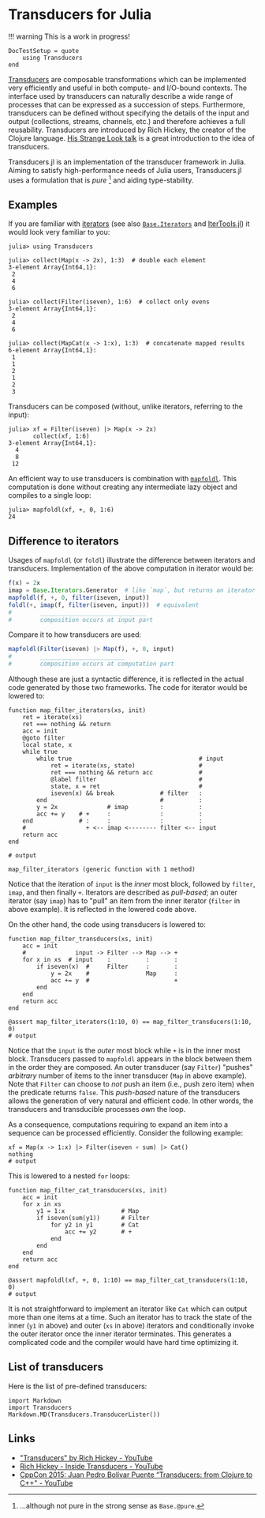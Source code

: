 # Transducers for Julia

!!! warning
    This is a work in progress!

```@meta
DocTestSetup = quote
    using Transducers
end
```

[Transducers](https://clojure.org/reference/transducers) are
composable transformations which can be implemented very efficiently
and useful in both compute- and I/O-bound contexts.  The interface
used by transducers can naturally describe a wide range of processes
that can be expressed as a succession of steps.  Furthermore,
transducers can be defined without specifying the details of the input
and output (collections, streams, channels, etc.) and therefore
achieves a full reusability.  Transducers are introduced by Rich
Hickey, the creator of the Clojure language.
[His Strange Look talk](https://www.youtube.com/watch?v=6mTbuzafcII)
is a great introduction to the idea of transducers.

Transducers.jl is an implementation of the transducer framework in
Julia.  Aiming to satisfy high-performance needs of Julia users,
Transducers.jl uses a formulation that is _pure_ [^pure] and aiding
type-stability.

[^pure]: ...although not pure in the strong sense as `Base.@pure`.

## Examples

If you are familiar with
[iterators](https://en.wikipedia.org/wiki/Iterator) (see also
[`Base.Iterators`](https://docs.julialang.org/en/v1/base/iterators/)
and [IterTools.jl](https://github.com/JuliaCollections/IterTools.jl))
it would look very familiar to you:

```jldoctest
julia> using Transducers

julia> collect(Map(x -> 2x), 1:3)  # double each element
3-element Array{Int64,1}:
 2
 4
 6

julia> collect(Filter(iseven), 1:6)  # collect only evens
3-element Array{Int64,1}:
 2
 4
 6

julia> collect(MapCat(x -> 1:x), 1:3)  # concatenate mapped results
6-element Array{Int64,1}:
 1
 1
 2
 1
 2
 3

```

Transducers can be composed (without, unlike iterators, referring to
the input):

```jldoctest filter-map
julia> xf = Filter(iseven) |> Map(x -> 2x)
       collect(xf, 1:6)
3-element Array{Int64,1}:
  4
  8
 12
```

An efficient way to use transducers is combination with
[`mapfoldl`](@ref).  This computation is done without creating any
intermediate lazy object and compiles to a single loop:

```jldoctest filter-map
julia> mapfoldl(xf, +, 0, 1:6)
24
```

## Difference to iterators

Usages of `mapfoldl` (or `foldl`) illustrate the difference between
iterators and transducers.  Implementation of the above computation in
iterator would be:

```julia
f(x) = 2x
imap = Base.Iterators.Generator  # like `map`, but returns an iterator
mapfoldl(f, +, 0, filter(iseven, input))
foldl(+, imap(f, filter(iseven, input)))  # equivalent
#        ______________________________
#        composition occurs at input part
```

Compare it to how transducers are used:

```julia
mapfoldl(Filter(iseven) |> Map(f), +, 0, input)
#        ________________________
#        composition occurs at computation part
```

Although these are just a syntactic difference, it is reflected in the
actual code generated by those two frameworks.  The code for iterator
would be lowered to:

```jldoctest manual-composition; output = false
function map_filter_iterators(xs, init)
    ret = iterate(xs)
    ret === nothing && return
    acc = init
    @goto filter
    local state, x
    while true
        while true                                    # input
            ret = iterate(xs, state)                  #
            ret === nothing && return acc             #
            @label filter                             #
            state, x = ret                            #
            iseven(x) && break             # filter   :
        end                                #          :
        y = 2x              # imap         :          :
        acc += y    # +     :              :          :
    end             # :     :              :          :
    #                 + <-- imap <-------- filter <-- input
    return acc
end

# output

map_filter_iterators (generic function with 1 method)
```

Notice that the iteration of `input` is the _inner_ most block,
followed by `filter`, `imap`, and then finally `+`.  Iterators are
described as _pull-based_; an outer iterator (say `imap`) has to
"pull" an item from the inner iterator (`filter` in above example).
It is reflected in the lowered code above.

On the other hand, the code using transducers is lowered to:

```jldoctest manual-composition; output = false
function map_filter_transducers(xs, init)
    acc = init
    #              input -> Filter --> Map --> +
    for x in xs  # input    :          :       :
        if iseven(x)  #     Filter     :       :
            y = 2x    #                Map     :
            acc += y  #                        +
        end
    end
    return acc
end

@assert map_filter_iterators(1:10, 0) == map_filter_transducers(1:10, 0)
# output

```

Notice that the `input` is the _outer_ most block while `+` is in the
inner most block.  Transducers passed to `mapfoldl` appears in the
block between them in the order they are composed.  An outer
transducer (say `Filter`) "pushes" _arbitrary_ number of items to the
inner transducer (`Map` in above example).  Note that `Filter` can
choose to _not_ push an item (i.e., push zero item) when the predicate
returns `false`.  This _push-based_ nature of the transducers allows
the generation of very natural and efficient code.  In other words,
the transducers and transducible processes _own_ the loop.

As a consequence, computations requiring to expand an item into a
sequence can be processed efficiently.  Consider the following
example:

```jldoctest map-filter-cat; output = false
xf = Map(x -> 1:x) |> Filter(iseven ∘ sum) |> Cat()
nothing
# output

```

This is lowered to a nested `for` loops:

```jldoctest map-filter-cat; output = false
function map_filter_cat_transducers(xs, init)
    acc = init
    for x in xs
        y1 = 1:x                # Map
        if iseven(sum(y1))      # Filter
            for y2 in y1        # Cat
                acc += y2       # +
            end
        end
    end
    return acc
end

@assert mapfoldl(xf, +, 0, 1:10) == map_filter_cat_transducers(1:10, 0)
# output

```

It is not straightforward to implement an iterator like `Cat` which
can output more than one items at a time.  Such an iterator has to
track the state of the inner (`y1` in above) and outer (`xs` in above)
iterators and conditionally invoke the outer iterator once the inner
iterator terminates.  This generates a complicated code and the
compiler would have hard time optimizing it.


## List of transducers

Here is the list of pre-defined transducers:

```@eval
import Markdown
import Transducers
Markdown.MD(Transducers.TransducerLister())
```

## Links

* ["Transducers" by Rich Hickey - YouTube](https://www.youtube.com/watch?v=6mTbuzafcII)
* [Rich Hickey - Inside Transducers - YouTube](https://www.youtube.com/watch?v=4KqUvG8HPYo)
* [CppCon 2015: Juan Pedro Bolívar Puente “Transducers: from Clojure to C++" - YouTube](https://www.youtube.com/watch?v=vohGJjGxtJQ)
